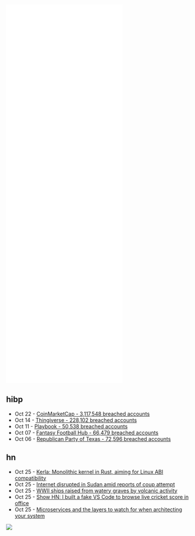 ![Metrics](https://raw.githubusercontent.com/phixion/phixion/master/metrics.svg)

## hibp

<!--
for https://github.com/phixion/phixion/blob/main/.github/workflows/feeds.yml
-->
<!--START_SECTION:haveibeenpwnd-->
- Oct 22 - [CoinMarketCap - 3,117,548 breached accounts](https://haveibeenpwned.com/PwnedWebsites#CoinMarketCap)
- Oct 14 - [Thingiverse - 228,102 breached accounts](https://haveibeenpwned.com/PwnedWebsites#Thingiverse)
- Oct 11 - [Playbook - 50,538 breached accounts](https://haveibeenpwned.com/PwnedWebsites#Playbook)
- Oct 07 - [Fantasy Football Hub - 66,479 breached accounts](https://haveibeenpwned.com/PwnedWebsites#FantasyFootballHub)
- Oct 06 - [Republican Party of Texas - 72,596 breached accounts](https://haveibeenpwned.com/PwnedWebsites#RepublicanPartyOfTexas)
<!--END_SECTION:haveibeenpwnd-->

## hn

<!--
for https://github.com/phixion/phixion/blob/main/.github/workflows/feeds.yml
-->
<!--START_SECTION:hn-->
- Oct 25 - [Kerla: Monolithic kernel in Rust, aiming for Linux ABI compatibility](https://github.com/nuta/kerla)
- Oct 25 - [Internet disrupted in Sudan amid reports of coup attempt](https://netblocks.org/reports/internet-disrupted-in-sudan-amid-reports-of-coup-attempt-Q8ov93yn)
- Oct 25 - [WWII ships raised from watery graves by volcanic activity](https://taiwanenglishnews.com/volcanic-activity-seismic-shifts-wwii-ships-from-battle-of-iwo-jima-raised-from-watery-graves/)
- Oct 25 - [Show HN: I built a fake VS Code to browse live cricket score in office](https://cric-code.pankajtanwar.in/)
- Oct 25 - [Microservices and the layers to watch for when architecting your system](https://www.infoq.com/articles/consistency-coupling-complexity/)
<!--END_SECTION:hn-->

<!--
for https://yhype.me
-->
![](https://hit.yhype.me/github/profile?user_id=13013670)

